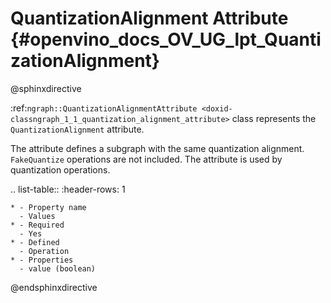 # QuantizationAlignment Attribute {#openvino_docs_OV_UG_lpt_QuantizationAlignment}

@sphinxdirective

:ref:`ngraph::QuantizationAlignmentAttribute <doxid-classngraph_1_1_quantization_alignment_attribute>` class represents the ``QuantizationAlignment`` attribute.

The attribute defines a subgraph with the same quantization alignment. ``FakeQuantize`` operations are not included. The attribute is used by quantization operations.

.. list-table::
    :header-rows: 1

    * - Property name
      - Values
    * - Required
      - Yes
    * - Defined
      - Operation
    * - Properties
      - value (boolean)

@endsphinxdirective
